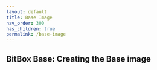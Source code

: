 ```yaml
---
layout: default
title: Base Image
nav_order: 300
has_children: true
permalink: /base-image
---
```

## BitBox Base: Creating the Base image
